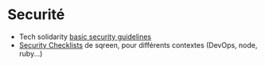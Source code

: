 # Securité

- Tech solidarity [basic security guidelines](https://techsolidarity.org/resources/basic_security.htm)
- [Security Checklists](https://www.sqreen.io/resources) de sqreen, pour différents contextes (DevOps, node, ruby...)
